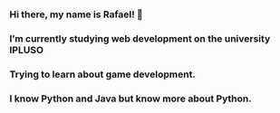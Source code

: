 ### Hi there, my name is Rafael! 👋
### I’m currently studying web development on the university IPLUSO 
### Trying to learn about game development.
### I know Python and Java but know more about Python.

<!--
**Rafdegus/Rafdegus** is a ✨ _special_ ✨ repository because its `README.md` (this file) appears on your GitHub profile.

Here are some ideas to get you started:

- 🔭 I’m currently working on ...
- 🌱 I’m currently learning ...
- 👯 I’m looking to collaborate on ...
- 🤔 I’m looking for help with ...
- 💬 Ask me about ...
- 📫 How to reach me: ...
- 😄 Pronouns: ...
- ⚡ Fun fact: ...
-->
